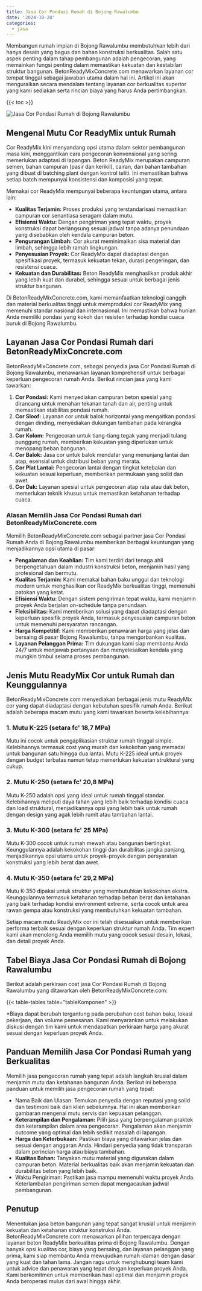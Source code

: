 ```yaml
---
title: Jasa Cor Pondasi Rumah di Bojong Rawalumbu
date: '2024-10-28'
categories:
  - jasa
---
```


Membangun rumah impian di Bojong Rawalumbu membutuhkan lebih dari hanya desain yang bagus dan bahan konstruksi berkualitas. Salah satu aspek penting dalam tahap pembangunan adalah pengecoran, yang memainkan fungsi penting dalam memastikan kekuatan dan kestabilan struktur bangunan. BetonReadyMixConcrete.com menawarkan layanan cor tempat tinggal sebagai jawaban utama dalam hal ini. Artikel ini akan menguraikan secara mendalam tentang layanan cor berkualitas superior yang kami sediakan serta rincian biaya yang harus Anda pertimbangkan.

{{< toc >}}

![Jasa Cor Pondasi Rumah di Bojong Rawalumbu](https://betoncor8.github.io/cor/harga-beton-readymix-concrete%20(9).png)

## Mengenal Mutu Cor ReadyMix untuk Rumah

Cor ReadyMix kini menyandang opsi utama dalam sektor pembangunan masa kini, menggantikan cara pengecoran konvensional yang sering memerlukan adaptasi di lapangan. Beton ReadyMix merupakan campuran semen, bahan campuran (pasir dan kerikil), cairan, dan bahan tambahan yang dibuat di batching plant dengan kontrol teliti. Ini memastikan bahwa setiap batch mempunyai konsistensi dan komposisi yang tepat.

Memakai cor ReadyMix mempunyai beberapa keuntungan utama, antara lain:

- **Kualitas Terjamin:** Proses produksi yang terstandarisasi memastikan campuran cor senantiasa seragam dalam mutu.
- **Efisiensi Waktu:** Dengan pengiriman yang tepat waktu, proyek konstruksi dapat berlangsung sesuai jadwal tanpa adanya penundaan yang disebabkan oleh kendala campuran beton.
- **Pengurangan Limbah:** Cor akurat meminimalkan sisa material dan limbah, sehingga lebih ramah lingkungan.
- **Penyesuaian Proyek:** Cor ReadyMix dapat diadaptasi dengan spesifikasi proyek, termasuk kekuatan tekan, durasi pengeringan, dan resistensi cuaca.
- **Kekuatan dan Durabilitas:** Beton ReadyMix menghasilkan produk akhir yang lebih kuat dan durabel, sehingga sesuai untuk berbagai jenis struktur bangunan.

Di BetonReadyMixConcrete.com, kami memanfaatkan teknologi canggih dan material berkualitas tinggi untuk memproduksi cor ReadyMix yang memenuhi standar nasional dan internasional. Ini memastikan bahwa hunian Anda memiliki pondasi yang kokoh dan resisten terhadap kondisi cuaca buruk di Bojong Rawalumbu.

## Layanan Jasa Cor Pondasi Rumah dari BetonReadyMixConcrete.com

BetonReadyMixConcrete.com, sebagai penyedia jasa Cor Pondasi Rumah di Bojong Rawalumbu, menawarkan layanan komprehensif untuk berbagai keperluan pengecoran rumah Anda. Berikut rincian jasa yang kami tawarkan:

1. **Cor Pondasi:** Kami menyediakan campuran beton spesial yang dirancang untuk menahan tekanan tanah dan air, penting untuk memastikan stabilitas pondasi rumah.
2. **Cor Sloof:** Layanan cor untuk balok horizontal yang mengaitkan pondasi dengan dinding, menyediakan dukungan tambahan pada kerangka rumah.
3. **Cor Kolom:** Pengecoran untuk tiang-tiang tegak yang menjadi tulang punggung rumah, memberikan kekuatan yang diperlukan untuk menopang beban bangunan.
4. **Cor Balok:** Jasa cor untuk balok mendatar yang menunjang lantai dan atap, esensial untuk distribusi beban yang merata.
5. **Cor Plat Lantai:** Pengecoran lantai dengan tingkat ketebalan dan kekuatan sesuai keperluan, memberikan permukaan yang solid dan awet.
6. **Cor Dak:** Layanan spesial untuk pengecoran atap rata atau dak beton, memerlukan teknik khusus untuk memastikan ketahanan terhadap cuaca.

### Alasan Memilih Jasa Cor Pondasi Rumah dari BetonReadyMixConcrete.com

Memilih BetonReadyMixConcrete.com sebagai partner jasa Cor Pondasi Rumah Anda di Bojong Rawalumbu memberikan berbagai keuntungan yang menjadikannya opsi utama di pasar:

- **Pengalaman dan Keahlian:** Tim kami terdiri dari tenaga ahli berpengetahuan dalam industri konstruksi beton, menjamin hasil yang profesional dan bermutu.
- **Kualitas Terjamin:** Kami memakai bahan baku unggul dan teknologi modern untuk menghasilkan cor ReadyMix berkualitas tinggi, memenuhi patokan yang ketat.
- **Efisiensi Waktu:** Dengan sistem pengiriman tepat waktu, kami menjamin proyek Anda berjalan on-schedule tanpa penundaan.
- **Fleksibilitas:** Kami memberikan solusi yang dapat diadaptasi dengan keperluan spesifik proyek Anda, termasuk penyesuaian campuran beton untuk memenuhi persyaratan rancangan.
- **Harga Kompetitif:** Kami memberikan penawaran harga yang jelas dan bersaing di pasar Bojong Rawalumbu, tanpa mengorbankan kualitas.
- **Layanan Pelanggan Prima:** Tim dukungan kami siap membantu Anda 24/7 untuk menjawab pertanyaan dan menyelesaikan kendala yang mungkin timbul selama proses pembangunan.

## Jenis Mutu ReadyMix Cor untuk Rumah dan Keunggulannya

BetonReadyMixConcrete.com menyediakan berbagai jenis mutu ReadyMix cor yang dapat diadaptasi dengan kebutuhan spesifik rumah Anda. Berikut adalah beberapa macam mutu yang kami tawarkan beserta kelebihannya:

### 1\. Mutu K-225 (setara fc' 18,7 MPa)

Mutu ini cocok untuk pengaplikasian struktur rumah tinggal simple. Kelebihannya termasuk cost yang murah dan kekokohan yang memadai untuk bangunan satu hingga dua lantai. Mutu K-225 ideal untuk proyek dengan budget terbatas namun tetap memerlukan kekuatan struktural yang cukup.

### 2\. Mutu K-250 (setara fc' 20,8 MPa)

Mutu K-250 adalah opsi yang ideal untuk rumah tinggal standar. Kelebihannya meliputi daya tahan yang lebih baik terhadap kondisi cuaca dan load struktural, menjadikannya opsi yang lebih baik untuk rumah dengan design yang agak lebih rumit atau tambahan lantai.

### 3\. Mutu K-300 (setara fc' 25 MPa)

Mutu K-300 cocok untuk rumah mewah atau bangunan bertingkat. Keunggulannya adalah kekokohan tinggi dan durabilitas jangka panjang, menjadikannya opsi utama untuk proyek-proyek dengan persyaratan konstruksi yang lebih berat dan awet.

### 4\. Mutu K-350 (setara fc' 29,2 MPa)

Mutu K-350 dipakai untuk struktur yang membutuhkan kekokohan ekstra. Keunggulannya termasuk ketahanan terhadap beban berat dan ketahanan yang baik terhadap kondisi environment extreme, serta cocok untuk area rawan gempa atau konstruksi yang membutuhkan kekuatan tambahan.

Setiap macam mutu ReadyMix cor ini telah disesuaikan untuk memberikan performa terbaik sesuai dengan keperluan struktur rumah Anda. Tim expert kami akan menolong Anda memilih mutu yang cocok sesuai desain, lokasi, dan detail proyek Anda.

## Tabel Biaya Jasa Cor Pondasi Rumah di Bojong Rawalumbu

Berikut adalah perkiraan cost jasa Cor Pondasi Rumah di Bojong Rawalumbu yang ditawarkan oleh BetonReadyMixConcrete.com:

{{< table-tables table="tableKomponen" >}}

\*Biaya dapat berubah tergantung pada perubahan cost bahan baku, lokasi pekerjaan, dan volume pemesanan. Kami menyarankan untuk melakukan diskusi dengan tim kami untuk mendapatkan perkiraan harga yang akurat sesuai dengan keperluan proyek Anda.

## Panduan Memilih Jasa Cor Pondasi Rumah yang Berkualitas

Memilih jasa pengecoran rumah yang tepat adalah langkah krusial dalam menjamin mutu dan ketahanan bangunan Anda. Berikut ini beberapa panduan untuk memilih jasa pengecoran rumah yang tepat:

- Nama Baik dan Ulasan: Temukan penyedia dengan reputasi yang solid dan testimoni baik dari klien sebelumnya. Hal ini akan memberikan gambaran mengenai mutu servis dan kepuasan pelanggan.
- **Keterampilan dan Pengalaman:** Pilih jasa yang berpengalaman praktek dan keterampilan dalam area pengecoran. Pengalaman akan menjamin outcome yang optimal dan lebih sedikit masalah di lapangan.
- **Harga dan Keterbukaan:** Pastikan biaya yang ditawarkan jelas dan sesuai dengan anggaran Anda. Hindari penyedia yang tidak transparan dalam perincian harga atau biaya tambahan.
- **Kualitas Bahan:** Tanyakan mutu material yang digunakan dalam campuran beton. Material berkualitas baik akan menjamin kekuatan dan durabilitas beton yang lebih baik.
- Waktu Pengiriman: Pastikan jasa mampu memenuhi waktu proyek Anda. Keterlambatan pengiriman semen dapat mengacaukan jadwal pembangunan.

## Penutup

Menentukan jasa beton bangunan yang tepat sangat krusial untuk menjamin kekuatan dan ketahanan struktur konstruksi Anda. BetonReadyMixConcrete.com menawarkan pilihan terpercaya dengan layanan beton ReadyMix berkualitas prima di Bojong Rawalumbu. Dengan banyak opsi kualitas cor, biaya yang bersaing, dan layanan pelanggan yang prima, kami siap membantu Anda mewujudkan rumah idaman dengan dasar yang kuat dan tahan lama. Jangan ragu untuk menghubungi team kami untuk advice dan penawaran yang tepat dengan keperluan proyek Anda. Kami berkomitmen untuk memberikan hasil optimal dan menjamin proyek Anda beroperasi mulus dari awal hingga akhir.
